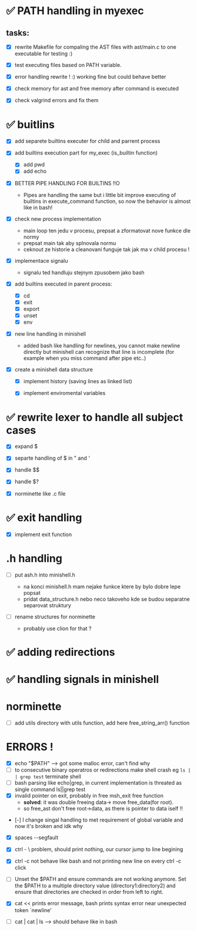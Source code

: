 # ✅ PATH handling in myexec
## tasks:
- [x] rewrite Makefile for compaling the AST files with ast/main.c to one executable for testing :)

- [x] test executing files based on PATH variable.

- [x] error handling rewrite ! :) working fine but could behave better

- [x] check memory for ast and free memory after command is executed

- [x] check valgrind errors and fix them

# ✅ buitlins

- [x] add separete builtins executer for child and parrent process

- [x] add builtins execution part for my_exec (is_builtin function)
    - [x] add pwd
    - [x] add echo

- [x] BETTER PIPE HANDLING FOR BUILTINS !!O
    - Pipes are handling the same but i little bit improve executing of builtins in execute_command function, so now the behavior is almost like in bash!


- [x] check new process implementation
    - main loop ten jedu v procesu, prepsat a zformatovat nove funkce dle normy
    - prepsat main tak aby splnovala normu
    - ceknout ze historie a cleanovani funguje tak jak ma v child procesu !

- [x] implementace signalu
    - signalu ted handluju stejnym zpusobem jako  bash

- [x] add builtins executed in parent process:
    - [x]   cd
    - [x]   exit 
    - [x]   export 
    - [x]   unset 
    - [x]   env 

- [x] new line handling in minishell
    - added bash like handling for newlines, you cannot make newline directly but minishell can recognize that line is incomplete (for example when you miss command after pipe etc..)

- [x] create a minishell data structure
    - [x] implement history (saving lines as linked list)
    - [x] implement enviromental variables


# ✅ rewrite lexer to handle all subject cases 
- [x] expand $
- [x]  separte handling of $ in " and '
- [x] handle $$
- [x] handle $?
- [x] norminette like .c file


# ✅ exit handling
- [x] implement exit function

# .h handling
- [ ] put ash.h into minishell.h
    - na konci minishell.h mam nejake funkce ktere by bylo dobre lepe popsat
    - pridat data_structure.h nebo neco takoveho kde se budou separatne separovat struktury

- [ ] rename structures for norminette
    - probably use clion for that ?

 
# ✅ adding redirections


# ✅ handling signals in minishell

# norminette 

- [ ] add utils directory with utils function, add here free_string_arr() function

# ERRORS !
- [x]  echo "$PATH" --> got some malloc error, can't find why
- [ ]  to consecutive binary operatros or redirections make shell crash
    eg `ls | | grep test` terminate shell
- [ ] bash parsing like echo|grep, in current implementation is threated as single command ls||grep test
- [x] invalid pointer on exit, probably in free msh_exit free function
    - **solved**: it was double freeing data-> move free_data(for root).
    - so free_ast don't free root->data, as there is pointer to data iself !!
    
- [-] I change singal handling to met requirement of global variable and now it's broken and idk why

- [x] spaces --segfault

- [x] ctrl - \ problem, should print nothing, our cursor jump to line begining
- [x]  ctrl -c not behave like bash and not printing new line on every ctrl -c click

- [ ] Unset the $PATH and ensure commands are not working anymore.
Set the $PATH to a multiple directory value (directory1:directory2) and ensure that directories are checked in order from left to right.

- [x] cat << prints error message, bash prints
syntax error near unexpected token `newline'

- [ ] cat | cat | ls --> should behave like in bash
    
